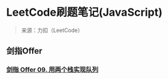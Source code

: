 # LeetCode刷题笔记(JavaScript)

> 来源：力扣（LeetCode）

## 剑指Offer

### [剑指 Offer 09. 用两个栈实现队列](/docs/jz09.md)
